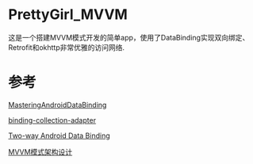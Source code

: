 # PrettyGirl_MVVM
这是一个搭建MVVM模式开发的简单app，使用了DataBinding实现双向绑定、Retrofit和okhttp非常优雅的访问网络.

# 参考

[MasteringAndroidDataBinding](https://github.com/LyndonChin/MasteringAndroidDataBinding)

[binding-collection-adapter](https://github.com/evant/binding-collection-adapter)

[Two-way Android Data Binding](http://www.jianshu.com/p/c481d1f4e0b6)

[MVVM模式架构设计](http://www.jianshu.com/p/a4fb6e521cb5)

